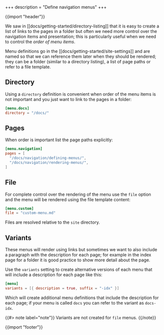 +++
description = "Define navigation menus"
+++

{{import "header"}}

We saw in [[docs/getting-started/directory-listing]] that it is easy to create a list of links to the pages in a folder but often we need more control over the navigation items and presentation; this is particularly useful when we need to control the *order of menu items*.

Menu definitions go in the [[docs/getting-started/site-settings]] and are named so that we can reference them later when they should be rendered; they can be a folder (similar to a directory listing), a list of page paths or refer to a file template.

## Directory

Using a `directory` definition is convenient when order of the menu items is not important and you just want to link to the pages in a folder:

```toml
[menu.docs]
directory = "/docs/"
```

## Pages

When order is important list the page paths explicitly:

```toml
[menu.navigation]
pages = [
  "/docs/navigation/defining-menus/",
  "/docs/navigation/rendering-menus/",
]
```

## File

For complete control over the rendering of the menu use the `file` option and the menu will be rendered using the file template content:

```toml
[menu.custom]
file = "custom-menu.md"
```

Files are resolved relative to the `site` directory.

## Variants

These menus will render using links but sometimes we want to also include a paragraph with the description for each page; for example in the index page for a folder it is good practice to show more detail about the page.

Use the `variants` setting to create alternative versions of each menu that will include a description for each page like this:

```toml
[menu]
variants = [{ description = true, suffix = "-idx" }]
```

Which will create additional menu definitions that include the description for each page; if your menu is called `docs` you can refer to the variant as `docs-idx`.

{{#> note label="note"}}
Variants are not created for `file` menus.
{{/note}}

{{import "footer"}}
